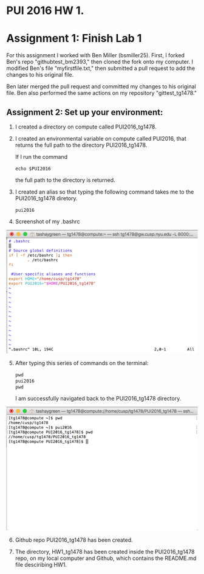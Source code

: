 # PUI 2016 HW 1.  

# Assignment 1: Finish Lab 1

For this assignment I worked with Ben Miller (bsmiller25). First, I forked Ben's repo "githubtest_bm2393," then cloned the fork onto my computer. I modified Ben's file "myfirstfile.txt," then submitted a pull request to add the changes to his original file. 

Ben later merged the pull request and committed my changes to his original file. Ben also performed the same actions on my repository "gittest_tg1478."


## Assignment 2: Set up your environment: 

1. I created a directory on compute called PUI2016_tg1478.
2. I created an environmental variable on compute called PUI2016, that returns the full path to the directory PUI2016_tg1478.

	If I run the command 
	```
	echo $PUI2016
	```
	the full path to the directory is returned. 

3. I created an alias so that typing the following command takes me to the PUI2016_tg1478 diretory. 
 	```
	pui2016 
	```
4. Screenshot of my .bashrc

![Screenshot 1 Assignment 2: my .bashrc](HW1_SS1.png)

5. After typing this series of commands on the terminal:
	```
	pwd
	pui2016
	pwd
	```
	I am successfully navigated back to the PUI2016_tg1478 directory. 

![Screenshot 2 Assignment 2: my succesful commands using $PUI2016 and the pui2016 alias](HW1_SS2.png)

6. Github repo PUI2016_tg1478 has been created. 

7. The directory, HW1_tg1478 has been created inside the PUI2016_tg1478 repo, on my local computer and Github, which contains the README.md file desciribing HW1. 
